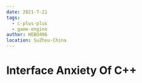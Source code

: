 ```yaml
---
date: 2021-7-21
tags:
  - c-plus-plus
  - game-engine
author: HEBO496
location: SuZhou-China
---
```


# Interface Anxiety Of C++